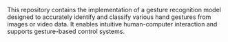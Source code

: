 This repository contains the implementation of a gesture recognition model designed to accurately identify and classify various hand gestures from images or video data. It enables intuitive human-computer interaction and supports gesture-based control systems.
